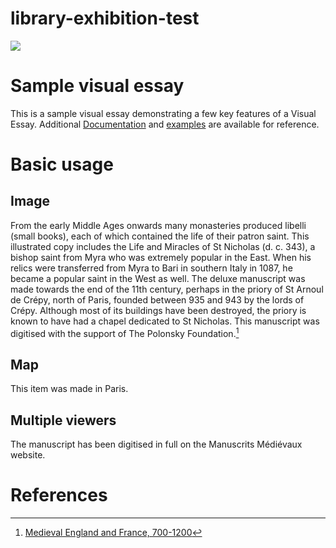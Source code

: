 # library-exhibition-test
<a href="https://juncture-digital.org"><img src="https://juncture-digital.org/images/ve-button.png"></a>

<param ve-config 
       title="BnF. Département des Manuscrits. Latin 18303"
       author="JSTOR Labs team"
       banner="https://www.bl.uk/britishlibrary/~/media/bl/global/medieval%20england%20and%20france/collection%20items/bnf_latin_18303_f001v_detail.jpg" 
       layout="vertical">

<!-- Entities discussed throughout the essay are typically defined before the essay text and
     are thus available in all text.  Entity identifiers (QIDs) can be found in either
     Wikipedia or Wikidata (https://www.wikidata.org)> -->
<param ve-entity eid="Q185372"> <!-- Girl with a Pearl Earring painting -->
<param ve-entity eid="Q41264"> <!-- Johannes Vermeer -->
<param ve-entity eid="Q221092"> <!-- Mauritshuis -->
<param ve-entity eid="Q90"> <!-- Paris -->

# Sample visual essay

This is a sample visual essay demonstrating a few key features of a Visual Essay. Additional [Documentation](https://github.com/JSTOR-Labs/juncture/wiki) and [examples](https://jstor-labs.github.io/juncture-examples) are available for reference.
<param ve-image 
       manifest="https://api.bl.uk/metadata/iiif/ark:/81055/vdc_100056009767.0x000001/manifest.json">

# Basic usage

## Image

From the early Middle Ages onwards many monasteries produced libelli (small books), each of which contained the life of their patron saint. This illustrated copy includes the Life and Miracles of St Nicholas (d. c. 343), a bishop saint from Myra who was extremely popular in the East. When his relics were transferred from Myra to Bari in southern Italy in 1087, he became a popular saint in the West as well.  The deluxe manuscript was made towards the end of the 11th century, perhaps in the priory of St Arnoul de Crépy, north of Paris, founded between 935 and 943 by the lords of Crépy. Although most of its buildings have been destroyed, the priory is known to have had a chapel dedicated to St Nicholas.  This manuscript was digitised with the support of The Polonsky Foundation.[^1]


<param ve-image 
       label="The Life and Miracles of Saint Nicholas" 
       description="Manuscript, 4th quarter of the 11th century" 
       license="public domain" 
       url="https://www.bl.uk/britishlibrary/~/media/bl/global/medieval%20england%20and%20france/collection%20items/bnf_latin_18303_f001v.jpg">

## Map

This item was made in Paris.
<param ve-map center="Q90" zoom="11" prefer-geojson>

## Multiple viewers

The manuscript has been digitised in full on the Manuscrits Médiévaux website.
<param ve-image 
       manifest="https://manuscrits-france-angleterre.org/iiif/ark:/12148/btv1b105458503/manifest.json">
<param ve-map center="Q90" zoom="11">



# References

[^1]: [Medieval England and France, 700-1200](https://www.bl.uk/collection-items/bnf-the-life-and-miracles-of-st-nicholas)

